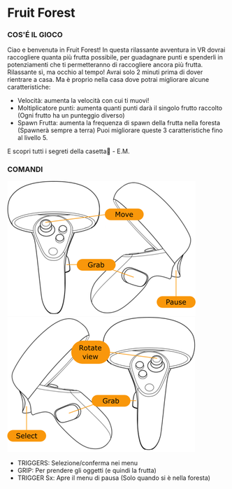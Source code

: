 # Fruit Forest

### COS'É IL GIOCO
Ciao e benvenutə in Fruit Forest!
In questa rilassante avventura in VR dovrai raccogliere quanta più frutta possibile, per guadagnare punti e spenderli in potenziamenti che ti permetteranno di raccogliere ancora più frutta.
Rilassante sì, ma occhio al tempo! Avrai solo 2 minuti prima di dover rientrare a casa.
Ma è proprio nella casa dove potrai migliorare alcune caratteristiche:
- Velocità: aumenta la velocità con cui ti muovi!
- Moltiplicatore punti: aumenta quanti punti darà il singolo frutto raccolto (Ogni frutto ha un punteggio diverso) 
- Spawn Frutta: aumenta la frequenza di spawn della frutta nella foresta (Spawnerà sempre a terra)
Puoi migliorare queste 3 caratteristiche fino al livello 5.

E scopri tutti i segreti della casetta👀 - E.M.

### COMANDI
![Right controls](https://github.com/sgt-esgiti/frutta/blob/main/controlsLeft.png?raw=true)
![Right controls](https://github.com/sgt-esgiti/frutta/blob/main/controlsRight.png?raw=true)
- TRIGGERS: Selezione/conferma nei menu
- GRIP: Per prendere gli oggetti (e quindi la frutta)
- TRIGGER Sx: Apre il menu di pausa (Solo quando si è nella foresta)
